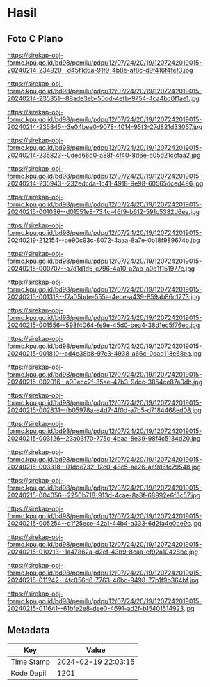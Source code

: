 # Hasil

## Foto C Plano

https://sirekap-obj-formc.kpu.go.id/bd98/pemilu/pdpr/12/07/24/20/19/1207242019015-20240214-234920--d45f1d6a-91f9-4b8e-af8c-d9f416f4fef3.jpg

https://sirekap-obj-formc.kpu.go.id/bd98/pemilu/pdpr/12/07/24/20/19/1207242019015-20240214-235351--88ade3eb-50dd-4efb-9754-4ca4bc0f1ae1.jpg

https://sirekap-obj-formc.kpu.go.id/bd98/pemilu/pdpr/12/07/24/20/19/1207242019015-20240214-235845--3e04bee0-9078-4014-95f3-27d821d33057.jpg

https://sirekap-obj-formc.kpu.go.id/bd98/pemilu/pdpr/12/07/24/20/19/1207242019015-20240214-235823--0ded66d0-a88f-4f40-8d6e-a05d21ccfaa2.jpg

https://sirekap-obj-formc.kpu.go.id/bd98/pemilu/pdpr/12/07/24/20/19/1207242019015-20240214-235943--232edcda-1c41-4918-9e98-60565dced496.jpg

https://sirekap-obj-formc.kpu.go.id/bd98/pemilu/pdpr/12/07/24/20/19/1207242019015-20240215-001036--d01551e8-734c-46f9-b612-591c5382d6ee.jpg

https://sirekap-obj-formc.kpu.go.id/bd98/pemilu/pdpr/12/07/24/20/19/1207242019015-20240219-212154--be90c93c-8072-4aaa-8a7e-0b18f989674b.jpg

https://sirekap-obj-formc.kpu.go.id/bd98/pemilu/pdpr/12/07/24/20/19/1207242019015-20240215-000707--a7d1d1d5-c796-4a10-a2ab-a0d1f151977c.jpg

https://sirekap-obj-formc.kpu.go.id/bd98/pemilu/pdpr/12/07/24/20/19/1207242019015-20240215-001318--f7a05bde-555a-4ece-a439-859ab86c1273.jpg

https://sirekap-obj-formc.kpu.go.id/bd98/pemilu/pdpr/12/07/24/20/19/1207242019015-20240215-001556--598f4064-fe9e-45d0-bea4-38d1ec5f76ed.jpg

https://sirekap-obj-formc.kpu.go.id/bd98/pemilu/pdpr/12/07/24/20/19/1207242019015-20240215-001810--ad4e38b8-97c3-4938-a66c-0dad113e68ea.jpg

https://sirekap-obj-formc.kpu.go.id/bd98/pemilu/pdpr/12/07/24/20/19/1207242019015-20240215-002016--a90ecc2f-35ae-47b3-9dcc-3854ce87a0db.jpg

https://sirekap-obj-formc.kpu.go.id/bd98/pemilu/pdpr/12/07/24/20/19/1207242019015-20240215-002831--fb05978a-e4d7-4f0d-a7b5-d7184468ed08.jpg

https://sirekap-obj-formc.kpu.go.id/bd98/pemilu/pdpr/12/07/24/20/19/1207242019015-20240215-003126--23a03f70-775c-4baa-8e39-98f4c5134d20.jpg

https://sirekap-obj-formc.kpu.go.id/bd98/pemilu/pdpr/12/07/24/20/19/1207242019015-20240215-003318--01dde732-12c0-48c5-ae26-ae9d6fc79548.jpg

https://sirekap-obj-formc.kpu.go.id/bd98/pemilu/pdpr/12/07/24/20/19/1207242019015-20240215-004056--2250b718-913d-4cae-8a8f-68992e6f3c57.jpg

https://sirekap-obj-formc.kpu.go.id/bd98/pemilu/pdpr/12/07/24/20/19/1207242019015-20240215-005254--d1f25ece-42a1-44b4-a333-6d2fa4e0be9c.jpg

https://sirekap-obj-formc.kpu.go.id/bd98/pemilu/pdpr/12/07/24/20/19/1207242019015-20240215-010213--1a47862a-d2ef-43b9-8caa-ef92a10428be.jpg

https://sirekap-obj-formc.kpu.go.id/bd98/pemilu/pdpr/12/07/24/20/19/1207242019015-20240215-011242--4fc056d6-7763-46bc-9498-77b1f9b364bf.jpg

https://sirekap-obj-formc.kpu.go.id/bd98/pemilu/pdpr/12/07/24/20/19/1207242019015-20240215-011641--61bfe2e8-dee0-4691-ad2f-b15401514923.jpg


## Metadata

| Key        | Value               |
| ---------- | ------------------- |
| Time Stamp | 2024-02-19 22:03:15 |
| Kode Dapil | 1201                |




